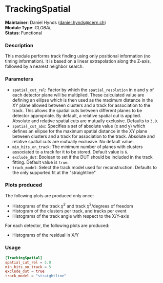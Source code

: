 # TrackingSpatial
**Maintainer**: Daniel Hynds (<daniel.hynds@cern.ch>)  
**Module Type**: *GLOBAL*  
**Status**: Functional

### Description
This module performs track finding using only positional information (no timing information). It is based on a linear extrapolation along the Z-axis, followed by a nearest neighbor search.


### Parameters
* `spatial_cut_rel`: Factor by which the `spatial_resolution` in x and y of each detector plane will be multiplied. These calculated value are defining an ellipse which is then used as the maximum distance in the XY plane allowed between clusters and a track for association to the track. This allows the spatial cuts between different planes to be detector appropriate. By default, a relative spatial cut is applied. Absolute and relative spatial cuts are mutually exclusive. Defaults to `3.0`.
* `spatial_cut_abs`: Specifies a set of absolute value (x and y) which defines an ellipse for the maximum spatial distance in the XY plane between clusters and a track for association to the track. Absolute and relative spatial cuts are mutually exclusive. No default value.
* `min_hits_on_track`: The minimum number of planes with clusters associated to a track for it to be stored. Default value is `6`.
* `exclude_dut`: Boolean to set if the DUT should be included in the track fitting. Default value is `true`.
* `track_model`: Select the track model used for reconstruction. Defaults to
the only supported fit at the "straightline"

### Plots produced

The following plots are produced only once:

* Histograms of the track $\chi^2$ and track $\chi^2$/degrees of freedom
* Histogram of the clusters per track, and tracks per event
* Histograms of the track angle with respect to the X/Y-axis

For each detector, the following plots are produced:

* Histograms of the residual in X/Y

### Usage
```toml
[TrackingSpatial]
spatial_cut_rel = 5.0
min_hits_on_track = 5
exclude_dut = true
track_model = "straightline"

```
